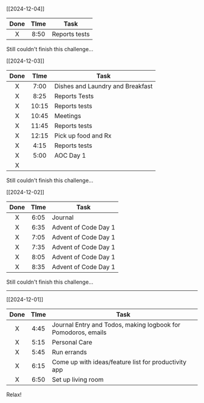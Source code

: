 [[2024-12-04]]

| Done | TIme | Task          |
| :--: | :--: | ------------- |
|  X   | 8:50 | Reports tests |

Still couldn't finish this challenge...

[[2024-12-03]]

| Done | TIme  | Task                             |
| :--: | :---: | -------------------------------- |
|  X   | 7:00  | Dishes and Laundry and Breakfast |
|  X   | 8:25  | Reports Tests                    |
|  X   | 10:15 | Reports tests                    |
|  X   | 10:45 | Meetings                         |
|  X   | 11:45 | Reports tests                    |
|  X   | 12:15 | Pick up food and Rx              |
|  X   | 4:15  | Reports tests                    |
|  X   | 5:00  | AOC Day 1                        |
|  X   |       |                                  |
Still couldn't finish this challenge...


[[2024-12-02]]

| Done | TIme | Task                 |
| :--: | :--: | -------------------- |
|  X   | 6:05 | Journal              |
|  X   | 6:35 | Advent of Code Day 1 |
|  X   | 7:05 | Advent of Code Day 1 |
|  X   | 7:35 | Advent of Code Day 1 |
|  X   | 8:05 | Advent of Code Day 1 |
|  X   | 8:35 | Advent of Code Day 1 |
Still couldn't finish this challenge...

--- 

[[2024-12-01]]

| Done | TIme | Task                                                          |
| :--: | :--: | ------------------------------------------------------------- |
|  X   | 4:45 | Journal Entry and Todos, making logbook for Pomodoros, emails |
|  X   | 5:15 | Personal Care                                                 |
|  X   | 5:45 | Run errands                                                   |
|  X   | 6:15 | Come up with ideas/feature list for productivity app          |
|  X   | 6:50 | Set up living room                                            |
Relax!
